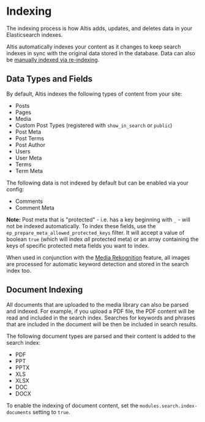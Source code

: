 # Indexing

The indexing process is how Altis adds, updates, and deletes data in your Elasticsearch indexes.

Altis automatically indexes your content as it changes to keep search indexes in sync with the original data stored in the database. Data can also be [manually indexed via re-indexing](reindexing.md).


## Data Types and Fields

By default, Altis indexes the following types of content from your site:

- Posts
- Pages
- Media
- Custom Post Types (registered with `show_in_search` or `public`)
- Post Meta
- Post Terms
- Post Author
- Users
- User Meta
- Terms
- Term Meta

The following data is not indexed by default but can be enabled via your config:

- Comments
- Comment Meta

**Note:** Post meta that is "protected" - i.e. has a key beginning with `_` - will not be indexed automatically. To index these fields, use the `ep_prepare_meta_allowed_protected_keys` filter. It will accept a value of boolean `true` (which will index *all* protected meta) or an array containing the keys of specific protected meta fields you want to index.

When used in conjunction with the [Media Rekognition](docs://media/image-recognition.md) feature, all images are processed for automatic keyword detection and stored in the search index too.


## Document Indexing

All documents that are uploaded to the media library can also be parsed and indexed. For example, if you upload a PDF file, the PDF content will be read and included in the search index. Searches for keywords and phrases that are included in the document will be then be included in search results.

The following document types are parsed and their content is added to the search index:

- PDF
- PPT
- PPTX
- XLS
- XLSX
- DOC
- DOCX

To enable the indexing of document content, set the `modules.search.index-documents` setting to `true`.
